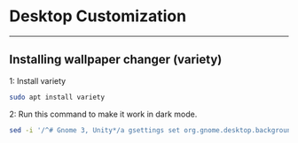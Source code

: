 # Desktop Customization

---

## Installing wallpaper changer (variety)

1: Install variety

```bash
sudo apt install variety
```

2: Run this command to make it work in dark mode.

```bash
sed -i '/^# Gnome 3, Unity*/a gsettings set org.gnome.desktop.background picture-uri-dark "file://$WP" 2> /dev/null' /home/$USER/.config/variety/scripts/set_wallpaper
```
